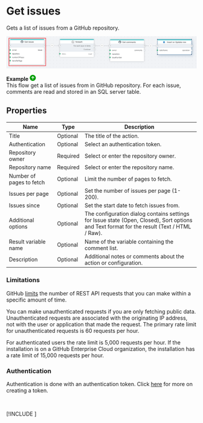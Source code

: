 # Get issues

Gets a list of issues from a GitHub repository.


![img](../../../../images/flow/github-get-issues.png)


**Example** ![img](../../../../images/strz.jpg)  
This flow get a list of issues from in GitHub repository. For each issue, comments are read and stored in an SQL server table.


## Properties

| Name             | Type      |Description                                             |
|------------------|-----------|--------------------------------------------------------|
| Title  | Optional | The title of the action.   |
| Authentication |  Optional | Select an authentication token. |
| Repository owner | Required | Select or enter the repository owner. |
| Repository name | Required | Select or enter the repository name. |
| Number of pages to fetch | Optional | Limit the number of pages to fetch. |
| Issues per page | Optional | Set the number of issues per page (1-200). |
| Issues since | Optional | Set the start date to fetch issues from. |
| Additional options | Optional | The configuration dialog contains settings for Issue state (Open, Closed), Sort options and Text format for the result (Text / HTML / Raw). |
| Result variable name | Optional | Name of the variable containing the comment list. |
| Description | Optional | Additional notes or comments about the action or configuration. |


### Limitations

GitHub [limits](https://docs.github.com/en/rest/using-the-rest-api/rate-limits-for-the-rest-api?apiVersion=2022-11-28) the number of REST API requests that you can make within a specific amount of time.

You can make unauthenticated requests if you are only fetching public data. Unauthenticated requests are associated with the originating IP address, not with the user or application that made the request.
The primary rate limit for unauthenticated requests is 60 requests per hour.

For authenticated users the rate limit is 5,000 requests per hour. If the installation is on a GitHub Enterprise Cloud organization, the installation has a rate limit of 15,000 requests per hour.


### Authentication

Authentication is done with an authentication token. Click [here](https://docs.catalyst.zoho.com/en/tutorials/githubbot/java/generate-personal-access-token/) for more on creating a token.

<br/>

[!INCLUDE [](__videos.md)]
